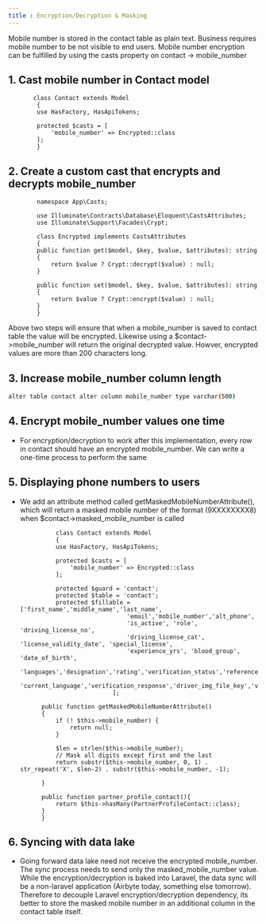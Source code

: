 ```yaml
---
title : Encryption/Decryption & Masking
---
```


Mobile number is stored in the <span class="text-[13px] bg-[#EDEEF3] px-2 py-1">contact</span> table as plain text. Business requires mobile number to be not visible to end users. Mobile number encryption can be fulfilled by using the casts property on contact -> <span class="text-[13px] bg-[#EDEEF3] px-2 py-1">mobile_number</span>

##  1. Cast mobile number in Contact model


           class Contact extends Model
            {
            use HasFactory, HasApiTokens;

            protected $casts = [
                'mobile_number' => Encrypted::class
            ];
            }
## 2. Create a custom cast that encrypts and decrypts mobile_number

            namespace App\Casts;

            use Illuminate\Contracts\Database\Eloquent\CastsAttributes;
            use Illuminate\Support\Facades\Crypt;

            class Encrypted implements CastsAttributes
            {
            public function get($model, $key, $value, $attributes): string
            {
                return $value ? Crypt::decrypt($value) : null;
            }

            public function set($model, $key, $value, $attributes): string
            {
                return $value ? Crypt::encrypt($value) : null;
            }
            }       

Above two steps will ensure that when a mobile_number is saved to contact table the value will be encrypted. Likewise using a <span class="text-[13px] bg-[#EDEEF3] px-2 py-1">$contact->mobile_number</span> will return the original decrypted value. Howver, encrypted values are more than 200 characters long. 

## 3. Increase mobile_number column length



```sh
alter table contact alter column mobile_number type varchar(500)

```


## 4. Encrypt mobile_number values one time

- For encryption/decryption to work after this implementation, every row in contact should have an encrypted <span class="text-[13px] bg-[#EDEEF3] px-2 py-1">mobile_number.</span> We can write a one-time process to perform the same

## 5. Displaying phone numbers to users
      
- We add an attribute method called getMaskedMobileNumberAttribute(), which will return a masked mobile number of the format (9XXXXXXXX8) when <span class="text-[13px] bg-[#EDEEF3] px-2 py-1">$contact->masked_mobile_number</span> is called
                

                class Contact extends Model
                {
                use HasFactory, HasApiTokens;

                protected $casts = [
                    'mobile_number' => Encrypted::class
                ];

                protected $guard = 'contact';
                protected $table = 'contact';
                protected $fillable = ['first_name','middle_name','last_name',
                                    'email','mobile_number','alt_phone',
                                    'is_active', 'role', 'driving_license_no',
                                    'driving_license_cat', 'license_validity_date', 'special_license',
                                    'experience_yrs', 'blood_group', 'date_of_birth',
                                    'languages','designation','rating','verification_status','reference_id','reference_created_at',
                                    'current_language','verification_response','driver_img_file_key','verification_status_updated_by','override_verification_status_file_key'
                                ];

            public function getMaskedMobileNumberAttribute()
            {
                if (! $this->mobile_number) {
                    return null;
                }

                $len = strlen($this->mobile_number);
                // Mask all digits except first and the last
                return substr($this->mobile_number, 0, 1) . str_repeat('X', $len-2) . substr($this->mobile_number, -1);

            }

            public function partner_profile_contact(){
                return $this->hasMany(PartnerProfileContact::class);
            }
            }


## 6. Syncing with data lake
 
  - Going forward data lake need not receive the encrypted <span class="text-[13px] bg-[#EDEEF3] px-2 py-1">mobile_number</span>. The sync process needs to send only the <span class="text-[13px] bg-[#EDEEF3] px-2 py-1">masked_mobile_number</span> value. While the encryption/decryption is baked into Laravel, the data sync will be a non-laravel application (Airbyte today, something else tomorrow). Therefore to decouple Laravel <span class="text-[13px] bg-[#EDEEF3] px-2 py-1">encryption/decryption</span> dependency, its better to store the masked mobile number in an additional column in the contact table itself.


